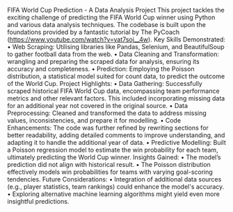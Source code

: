 FIFA World Cup Prediction - A Data Analysis Project
This project tackles the exciting challenge of predicting the FIFA World Cup winner using Python and various data analysis techniques. The codebase is built upon the foundations provided by a fantastic tutorial by The PyCoach (https://www.youtube.com/watch?v=yat7soj__4w).
Key Skills Demonstrated:
•	Web Scraping: Utilising libraries like Pandas, Selenium, and BeautifulSoup to gather football data from the web.
•	Data Cleaning and Transformation: wrangling and preparing the scraped data for analysis, ensuring its accuracy and completeness.
•	Prediction: Employing the Poisson distribution, a statistical model suited for count data, to predict the outcome of the World Cup.
Project Highlights:
•	Data Gathering: Successfully scraped historical FIFA World Cup data, encompassing team performance metrics and other relevant factors. This included incorporating missing data for an additional year not covered in the original source.
•	Data Preprocessing: Cleaned and transformed the data to address missing values, inconsistencies, and prepare it for modelling.
•	Code Enhancements: The code was further refined by rewriting sections for better readability, adding detailed comments to improve understanding, and adapting it to handle the additional year of data.
•	Predictive Modelling: Built a Poisson regression model to estimate the win probability for each team, ultimately predicting the World Cup winner.
Insights Gained:
•	The model’s prediction did not align with historical result.
•	The Poisson distribution effectively models win probabilities for teams with varying goal-scoring tendencies.
Future Considerations:
•	Integration of additional data sources (e.g., player statistics, team rankings) could enhance the model's accuracy.
•	Exploring alternative machine learning algorithms might yield even more insightful predictions.
